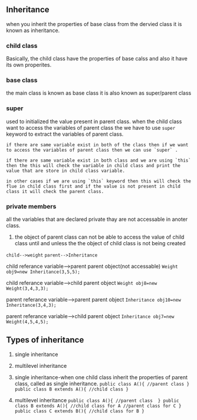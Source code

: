 ## Inheritance
when you inherit the properties of base class from the dervied class  it is known as inheritance.

### child class
Basically, the child class have the properties of base calss and also it have its own properites.

### base class
the main class is known as base class it is also known as super/parent class

### super
used to initialized the value present in parent class.
    when the child class want to access the variables of parent class the we have to use `super` keyword to extract the variables of parent class.

    if there are same variable exist in both of the class then if we want to access the variables of parent class then we can use `super` .

    if there are same variable exist in both class and we are using `this` then the this will check the variable in child class and print the value that are store in child class variable. 

    in other cases if we are using `this` keyword then this will check the flue in child class first and if the value is not present in child class it will check the parent class.

### private members
all the variables that are declared private thay are not accessable in anoter class.

1. the object of parent class can not be able to access the value of child class until and unless the the object of child class is not being created

`child-->weight`
`parent-->Inheritance`

child referance variable-->parent parent object(not accessable)
`Weight obj9=new Inheritance(3,5,5);`

child referance variable-->child parent object
`Weight obj8=new Weight(3,4,3,3);`

parent referance variable-->parent parent object
`Inheritance obj10=new Inheritance(3,4,3);`

parent referance variable-->child parent object
 `Inheritance obj7=new Weight(4,5,4,5);`

 ## Types of inheritance
 1. single inheritance
 2. multilevel inheritance

 1. single inheritance-when one child class inherit the properties of parent class, called as single inheritance.
 `public class A(){
        //parent class
 }
 public class B extends A(){
        //child class
 }`

 2. multilevel inheritance
  `public class A(){
        //parent class 
 }
 public class B extends A(){
        //child class for A
        //parent class for C
 }
 public class C extends B(){
    //child class for B
 }`
